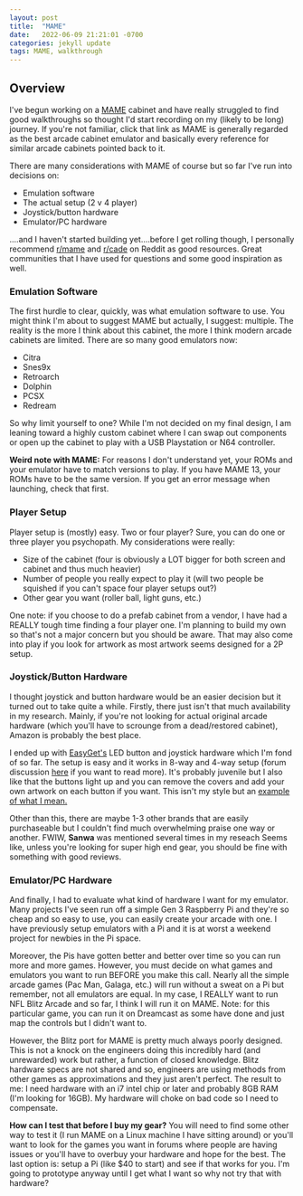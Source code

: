 ```yaml
---
layout: post
title:  "MAME"
date:   2022-06-09 21:21:01 -0700
categories: jekyll update
tags: MAME, walkthrough
---
```

## Overview
I've begun working on a  [MAME][mame] cabinet and have really struggled to find good walkthroughs so thought I'd start recording on my (likely to be long) journey. If you're not familiar, click that link as MAME is generally regarded as the best arcade cabinet emulator and basically every reference for similar arcade cabinets pointed back to it.

There are many considerations with MAME of course but so far I've run into decisions on:
* Emulation software
* The actual setup (2 v 4 player)
* Joystick/button hardware
* Emulator/PC hardware

....and I haven't started building yet....before I get rolling though, I personally recommend [r/mame][rmame] and [r/cade][rcade] on Reddit as good resources. Great communities that I have used for questions and some good inspiration as well.

### Emulation Software
The first hurdle to clear, quickly, was what emulation software to use.  You might think I'm about to suggest MAME but actually, I suggest: multiple.  The reality is the more I think about this cabinet, the more I think modern arcade cabinets are limited.  There are so many good emulators now:
* Citra
* Snes9x
* Retroarch
* Dolphin
* PCSX
* Redream

So why limit yourself to one?  While I'm not decided on my final design, I am leaning toward a highly custom cabinet where I can swap out components or open up the cabinet to play with a USB Playstation or N64 controller.

<b>Weird note with MAME:</b> For reasons I don't understand yet, your ROMs and your emulator have to match versions to play.  If you have MAME 13, your ROMs have to be the same version. If you get an error message when launching, check that first.

### Player Setup
Player setup is (mostly) easy.  Two or four player?  Sure, you can do one or three player you psychopath.  My considerations were really:
* Size of the cabinet (four is obviously a LOT bigger for both screen and cabinet and thus much heavier)
* Number of people you really expect to play it (will two people be squished if you can't space four player setups out?)
* Other gear you want (roller ball, light guns, etc.)

One note: if you choose to do a prefab cabinet from a vendor, I have had a REALLY tough time finding a four player one.  I'm planning to build my own so that's not a major concern but you should be aware.  That may also come into play if you look for artwork as most artwork seems designed for a 2P setup.


### Joystick/Button Hardware
I thought joystick and button hardware would be an easier decision but it turned out to take quite a while.  Firstly, there just isn't that much availability in my research.  Mainly, if you're not looking for actual original arcade hardware (which you'll have to scrounge from a dead/restored cabinet), Amazon is probably the best place.

I ended up with [EasyGet's][easyget] LED button and joystick hardware which I'm fond of so far.  The setup is easy and it works in 8-way and 4-way setup (forum discussion [here][joystick-disc] if you want to read more).  It's probably juvenile but I also like that the buttons light up and you can remove the covers and add your own artwork on each button if you want.  This isn't my style but an [example of what I mean.](/seven_timelines/images/custom-buttons.jpg)

Other than this, there are maybe 1-3 other brands that are easily purchaseable but I couldn't find much overwhelming praise one way or another.  FWIW, **Sanwa** was mentioned several times in my reseach Seems like, unless you're looking for super high end gear, you should be fine with something with good reviews.


### Emulator/PC Hardware
And finally, I had to evaluate what kind of hardware I want for my emulator.  Many projects I've seen run off a simple Gen 3 Raspberry Pi and they're so cheap and so easy to use, you can easily create your arcade with one.  I have previously setup emulators with a Pi and it is at worst a weekend project for newbies in the Pi space.

Moreover, the Pis have gotten better and better over time so you can run more and more games.  However, you must decide on what games and emulators you want to run BEFORE you make this call.  Nearly all the simple arcade games (Pac Man, Galaga, etc.) will run without a sweat on a Pi but remember, not all emulators are equal.  In my case, I REALLY want to run NFL Blitz Arcade and so far, I think I will run it on MAME.  Note: for this particular game, you can run it on Dreamcast as some have done and just map the controls but I didn't want to.

However, the Blitz port for MAME is pretty much always poorly designed. This is not a knock on the engineers doing this incredibly hard (and unrewarded) work but rather, a function of closed knowledge. Blitz hardware specs are not shared and so, engineers are using methods from other games as approximations and they just aren't perfect.  The result to me: I need hardware with an i7 intel chip or later and probably 8GB RAM (I'm looking for 16GB).  My hardware will choke on bad code so I need to compensate.

<b>How can I test that before I buy my gear?</b>
You will need to find some other way to test it (I run MAME on a Linux machine I have sitting around) or you'll want to look for the games you want in forums where people are having issues or you'll have to overbuy your hardware and hope for the best.  The last option is: setup a Pi (like $40 to start) and see if that works for you.  I'm going to prototype anyway until I get what I want so why not try that with hardware?






[mame]:https://pages.github.com/
[rmame]: https://www.google.com/url?sa=t&rct=j&q=&esrc=s&source=web&cd=&cad=rja&uact=8&ved=2ahUKEwj6vMv-iqT4AhVzLH0KHSuLB2QQFnoECAoQAQ&url=https%3A%2F%2Fwww.reddit.com%2Fr%2FMAME%2F&usg=AOvVaw1ChbtXrWJwUIOavB1qwVVu
[rcade]: https://www.reddit.com/r/cade/
[easyget]: https://www.amazon.com/gp/product/B00WAZK5K8/ref=ppx_yo_dt_b_search_asin_image?ie=UTF8&psc=1
[joystick-disc]: https://www.giantbomb.com/super-street-fighter-iv/3030-28437/forums/what-is-the-difference-between-a-4-and-8-way-stick-439168/
